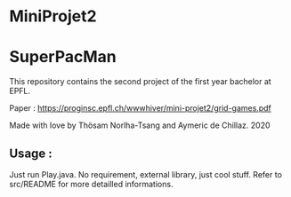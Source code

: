 # MiniProjet2


# SuperPacMan

This repository contains the second project of the first year bachelor at EPFL.

Paper : https://proginsc.epfl.ch/wwwhiver/mini-projet2/grid-games.pdf

Made with love by Thösam Norlha-Tsang and Aymeric de Chillaz. 2020

## Usage : 

Just run Play.java. No requirement, external library, just cool stuff. 
Refer to src/README for more detailled informations.
